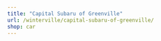 ```yaml
---
title: "Capital Subaru of Greenville"
url: /winterville/capital-subaru-of-greenville/
shop: car
---
```

